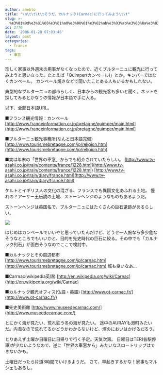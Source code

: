 ```yaml
---
author: ameblo
title: "\n\t\t\t\tそうだ、カルナック(Carnac)に行ってみよう\t\t"
slug: >-
  %e3%81%9d%e3%81%86%e3%81%a0%e3%80%81%e3%82%ab%e3%83%ab%e3%83%8a%e3%83%83%e3%82%afcarnac%e3%81%ab%e8%a1%8c%e3%81%a3%e3%81%a6%e3%81%bf%e3%82%88%e3%81%86
id: 2770
date: '2006-01-28 07:03:46'
layout: post
categories:
  - france
tags:
  - 車窓
---
```


珍しく家事以外週末の用事がなくなったので、近くブルターニュに観光に行ってみようと思い立った。たとえば「Quimper(カンペール)」とか。キンパーではなくカンペール。 カンペール焼きなどで聞いたことある人もいるかもしれない。

典型的なブルターニュの都市らしく、日本からの観光客も多いと聞く。ネットを探してみるとかなりの情報が日本語で手に入る。

以下、全部日本語URL。

■フランス観光情報：カンペール [http://www.franceinformation.or.jp/bretagne/quimper/main.html](http://www.franceinformation.or.jp/bretagne/quimper/main.html)

■ブルターニュ観光事務所(なんと日本語完備) [http://www.tourismebretagne.com/jp/religion.htm](http://www.tourismebretagne.com/jp/religion.htm)

■実は年末の「世界の車窓」からでも紹介されていたらしい。 [http://www.tv-asahi.co.jp/train/contents/france/1228.html](http://www.tv-asahi.co.jp/train/contents/france/1228.html) [http://www.tv-asahi.co.jp/train/diary/france.html](http://www.tv-asahi.co.jp/train/diary/france.html)

ケルトとイギリス人の文化の混ざる、フランスでも異国文化あふれる土地。 憧れの？アーサー王伝説の土地、ストーンヘンジのようなものもあるようだ。

ストーンヘンジは英国名で、ブルターニュにはたくさんの巨石遺跡があるらしい。

![](http://www.tourismebretagne.com/jp/images/carnac.JPG)

はじめはカンペールでいいやと思っていたんだけど、どうせ一人旅なら多少危なそうなところでもいいかと、目的を先史時代の巨石に絞る。その中でも「カルナック列石」が面白そうなのでここで検討中。

■カルナックとその周辺都市 [http://www.tourismebretagne.com/jp/carnac.htm](http://www.tourismebretagne.com/jp/carnac.htm) 城も良いなあ…

■Carrnac(wikipedia英語) [http://en.wikipedia.org/wiki/Carnac](http://en.wikipedia.org/wiki/Carnac)

■カルナック観光オフィス(仏語・英語) [http://www.ot-carnac.fr/](http://www.ot-carnac.fr/)

■先史美術館 [http://www.museedecarnac.com/](http://www.museedecarnac.com/)

とにかく海が見たい、荒れ狂う冬の海が見たい。 途中のAURAYも港町みたいだ。内海なので荒れてるかどうかわからないけど、潮のにおいはかげるだろう。

とりあえず土曜か日曜日に日帰りで行く予定。天気次第。 日曜日はTER(各駅停車)が少ないようなので、逆に「世界の車窓から」みたいなスロートリップはできないかも。

土曜日だったら片道3時間でいけるようだ。 さて、早起きするかな！家事もマルシェもあるし。